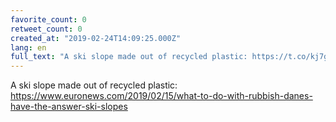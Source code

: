 ```yaml
---
favorite_count: 0
retweet_count: 0
created_at: "2019-02-24T14:09:25.000Z"
lang: en
full_text: "A ski slope made out of recycled plastic: https://t.co/kj7gDT4mwz"
---
```


A ski slope made out of recycled plastic:
<https://www.euronews.com/2019/02/15/what-to-do-with-rubbish-danes-have-the-answer-ski-slopes>
